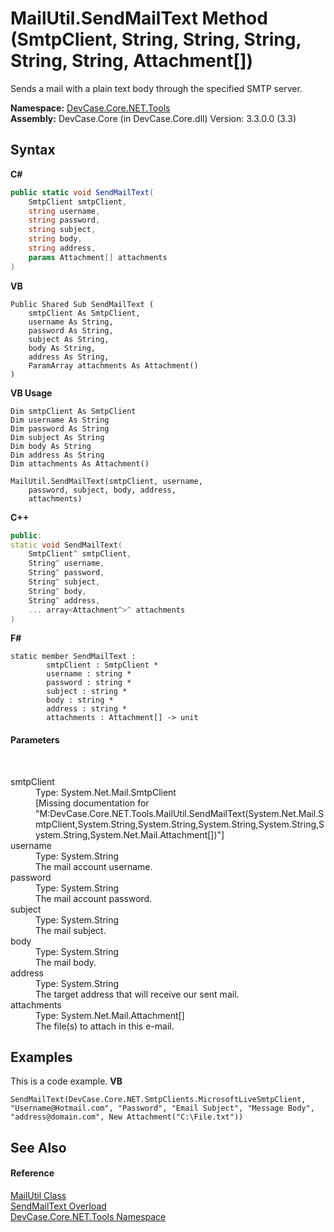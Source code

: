 # MailUtil.SendMailText Method (SmtpClient, String, String, String, String, String, Attachment[])
 

Sends a mail with a plain text body through the specified SMTP server.

**Namespace:**&nbsp;<a href="N_DevCase_Core_NET_Tools">DevCase.Core.NET.Tools</a><br />**Assembly:**&nbsp;DevCase.Core (in DevCase.Core.dll) Version: 3.3.0.0 (3.3)

## Syntax

**C#**<br />
``` C#
public static void SendMailText(
	SmtpClient smtpClient,
	string username,
	string password,
	string subject,
	string body,
	string address,
	params Attachment[] attachments
)
```

**VB**<br />
``` VB
Public Shared Sub SendMailText ( 
	smtpClient As SmtpClient,
	username As String,
	password As String,
	subject As String,
	body As String,
	address As String,
	ParamArray attachments As Attachment()
)
```

**VB Usage**<br />
``` VB Usage
Dim smtpClient As SmtpClient
Dim username As String
Dim password As String
Dim subject As String
Dim body As String
Dim address As String
Dim attachments As Attachment()

MailUtil.SendMailText(smtpClient, username, 
	password, subject, body, address, 
	attachments)
```

**C++**<br />
``` C++
public:
static void SendMailText(
	SmtpClient^ smtpClient, 
	String^ username, 
	String^ password, 
	String^ subject, 
	String^ body, 
	String^ address, 
	... array<Attachment^>^ attachments
)
```

**F#**<br />
``` F#
static member SendMailText : 
        smtpClient : SmtpClient * 
        username : string * 
        password : string * 
        subject : string * 
        body : string * 
        address : string * 
        attachments : Attachment[] -> unit 

```


#### Parameters
&nbsp;<dl><dt>smtpClient</dt><dd>Type: System.Net.Mail.SmtpClient<br />\[Missing <param name="smtpClient"/> documentation for "M:DevCase.Core.NET.Tools.MailUtil.SendMailText(System.Net.Mail.SmtpClient,System.String,System.String,System.String,System.String,System.String,System.Net.Mail.Attachment[])"\]</dd><dt>username</dt><dd>Type: System.String<br />The mail account username.</dd><dt>password</dt><dd>Type: System.String<br />The mail account password.</dd><dt>subject</dt><dd>Type: System.String<br />The mail subject.</dd><dt>body</dt><dd>Type: System.String<br />The mail body.</dd><dt>address</dt><dd>Type: System.String<br />The target address that will receive our sent mail.</dd><dt>attachments</dt><dd>Type: System.Net.Mail.Attachment[]<br />The file(s) to attach in this e-mail.</dd></dl>

## Examples
This is a code example. 
**VB**<br />
``` VB
SendMailText(DevCase.Core.NET.SmtpClients.MicrosoftLiveSmtpClient, "Username@Hotmail.com", "Password", "Email Subject", "Message Body", "address@domain.com", New Attachment("C:\File.txt"))
```


## See Also


#### Reference
<a href="T_DevCase_Core_NET_Tools_MailUtil">MailUtil Class</a><br /><a href="Overload_DevCase_Core_NET_Tools_MailUtil_SendMailText">SendMailText Overload</a><br /><a href="N_DevCase_Core_NET_Tools">DevCase.Core.NET.Tools Namespace</a><br />